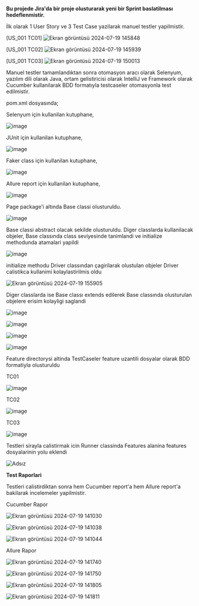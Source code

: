 <p><b>Bu projede Jira'da bir proje olusturarak yeni bir Sprint baslatilması hedeflenmistir.</b></p> 

İlk olarak 1 User Story ve 3 Test Case yazilarak manuel testler yapilmistir.

[US_001 TC01]
![Ekran görüntüsü 2024-07-19 145848](https://github.com/user-attachments/assets/3c609d8b-5d3d-4d54-abf5-356e6a530255)

[US_001 TC02]
![Ekran görüntüsü 2024-07-19 145939](https://github.com/user-attachments/assets/a310a105-f920-4aa7-aec2-097d7a00d624)

[US_001 TC03]
![Ekran görüntüsü 2024-07-19 150013](https://github.com/user-attachments/assets/033b4f54-1420-49aa-9d66-69e9c6627a28)

Manuel testler tamamlandıktan sonra otomasyon aracı olarak Selenyum, yazılım dili olarak Java, ortam gelistiricisi olarak IntelliJ ve 
Framework olarak Cucumber kullanilarak BDD formatıyla testcaseler otomasyonla test edilmistir.

pom.xml dosyasında; 

Selenyum için kullanilan kutuphane,

![image](https://github.com/user-attachments/assets/78649af5-3b12-49e4-9631-31865e42b793)


JUnit için kullanilan kutuphane,

![image](https://github.com/user-attachments/assets/6900e092-edc4-4aee-aaac-5ece28b66015)


Faker class için kullanilan kutuphane,

![image](https://github.com/user-attachments/assets/36872466-62bb-454a-98ac-7d08c0033ab9)


Allure report için kullanilan kutuphane,

![image](https://github.com/user-attachments/assets/be7ab778-056f-4c75-bbac-4684f67419de)



Page package'i altında Base classi olusturuldu.

![image](https://github.com/user-attachments/assets/88bbced4-0a95-4288-b1a4-da575a574b8c)

Base classi abstract olacak sekilde olusturuldu. Diger classlarda kullanilacak objeler, Base classında class seviyesinde tanimlandi ve initialize methodunda atamalari yapildi

![image](https://github.com/user-attachments/assets/8335a6dc-954f-4af6-aec4-0dddc348aeda)

initialize methodu Driver classından çagirilarak olustulan objeler Driver calistikca kullanimi kolaylastirilmis oldu 

![Ekran görüntüsü 2024-07-19 155905](https://github.com/user-attachments/assets/d382ccca-b8c7-47d8-b862-9a058742f795)

Diger classlarda ise Base classı extends edilerek Base classında olusturulan objelere erisim kolayligi saglandi 

![image](https://github.com/user-attachments/assets/3b0164f3-9635-404e-bfcb-5b00962b6e3a)

![image](https://github.com/user-attachments/assets/9e52506e-1733-493a-804b-1d5fdab2fd66)

![image](https://github.com/user-attachments/assets/db811243-7c6a-4fd3-98a6-db1e5f403c62)

![image](https://github.com/user-attachments/assets/506f6b0b-654b-4514-a046-8678619840c6)

Feature directorysi altinda TestCaseler feature uzantili dosyalar olarak BDD formatiyla olusturuldu 

TC01

![image](https://github.com/user-attachments/assets/4fcc41f2-53a8-4326-8ccc-d55dd4d93675)

TC02

![image](https://github.com/user-attachments/assets/b50976b1-e037-4afc-b347-8cca8b79e272)

TC03

![image](https://github.com/user-attachments/assets/147f84f2-b20c-4c4f-9ba7-85e5d2efa55f)

Testleri sirayla calistirmak icin Runner classinda Features alanina features dosyalarinin yolu eklendi

![Adsız](https://github.com/user-attachments/assets/5ecc81a9-da51-4971-b637-369ef09b3f2e)


<p><b>Test Raporlari</b></p>

Testleri calistirdiktan sonra hem Cucumber report'a hem Allure report'a bakilarak incelemeler yapilmistir.

Cucumber Rapor

![Ekran görüntüsü 2024-07-19 141030](https://github.com/user-attachments/assets/7b565c83-ada0-4f7f-9eeb-c178171de93c)

![Ekran görüntüsü 2024-07-19 141038](https://github.com/user-attachments/assets/f67980c6-217d-4193-ba3d-5af9fa737a0b)

![Ekran görüntüsü 2024-07-19 141044](https://github.com/user-attachments/assets/0c7418d9-a4d2-4f45-a227-410546fba295)


Allure Rapor

![Ekran görüntüsü 2024-07-19 141740](https://github.com/user-attachments/assets/b9ae1083-2f19-48e1-9036-88e456af993b)

![Ekran görüntüsü 2024-07-19 141750](https://github.com/user-attachments/assets/4659c000-3dc5-41a6-944c-3eda3e3cf614)

![Ekran görüntüsü 2024-07-19 141805](https://github.com/user-attachments/assets/4dd324e4-b999-4b65-b16f-573be5fb54a9)

![Ekran görüntüsü 2024-07-19 141811](https://github.com/user-attachments/assets/30f1699c-e72b-419e-8f6a-9e69393de084)















